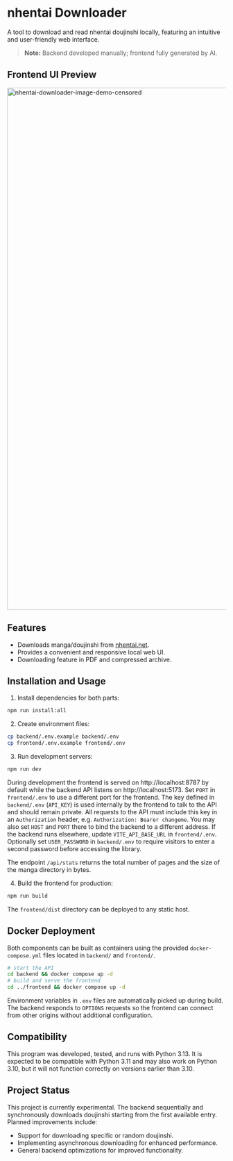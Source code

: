 # nhentai Downloader

A tool to download and read nhentai doujinshi locally, featuring an intuitive and user-friendly web interface.

> **Note:**
> Backend developed manually; frontend fully generated by AI.

## Frontend UI Preview


<img width="1202" alt="nhentai-downloader-image-demo-censored" src="https://github.com/user-attachments/assets/d2de2b38-03df-4d3c-a569-0ef76b9b2efa" />


## Features

* Downloads manga/doujinshi from [nhentai.net](https://nhentai.net).
* Provides a convenient and responsive local web UI.
* Downloading feature in PDF and compressed archive.

## Installation and Usage

1. Install dependencies for both parts:

```bash
npm run install:all
```

2. Create environment files:

```bash
cp backend/.env.example backend/.env
cp frontend/.env.example frontend/.env
```

3. Run development servers:

```bash
npm run dev
```

During development the frontend is served on http://localhost:8787 by default while the backend API listens on http://localhost:5173.
Set `PORT` in `frontend/.env` to use a different port for the frontend.
The key defined in `backend/.env` (`API_KEY`) is used internally by the frontend to talk to the API and should remain private.
All requests to the API must include this key in an `Authorization` header, e.g. `Authorization: Bearer changeme`.
You may also set `HOST` and `PORT` there to bind the backend to a different address.
If the backend runs elsewhere, update `VITE_API_BASE_URL` in `frontend/.env`.
Optionally set `USER_PASSWORD` in `backend/.env` to require visitors to enter a second password before accessing the library.

The endpoint `/api/stats` returns the total number of pages and the size of the manga directory in bytes.

4. Build the frontend for production:

```bash
npm run build
```

The `frontend/dist` directory can be deployed to any static host.

## Docker Deployment

Both components can be built as containers using the provided `docker-compose.yml` files located in `backend/` and `frontend/`.

```bash
# start the API
cd backend && docker compose up -d
# build and serve the frontend
cd ../frontend && docker compose up -d
```

Environment variables in `.env` files are automatically picked up during build.
The backend responds to `OPTIONS` requests so the frontend can connect from
other origins without additional configuration.

## Compatibility

This program was developed, tested, and runs with Python 3.13. It is expected to be compatible with Python 3.11 and may also work on Python 3.10, but it will not function correctly on versions earlier than 3.10.

## Project Status

This project is currently experimental. The backend sequentially and synchronously downloads doujinshi starting from the first available entry. Planned improvements include:

* Support for downloading specific or random doujinshi.
* Implementing asynchronous downloading for enhanced performance.
* General backend optimizations for improved functionality.
